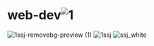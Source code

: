 # web-dev![1](https://user-images.githubusercontent.com/62555809/192535601-08108897-2d94-45ae-8b1b-e01020a2536a.jpg)
![1ssj-removebg-preview (1)](https://user-images.githubusercontent.com/62555809/192536300-706d3631-c904-4f5c-8764-ba662c14deb5.png)
![1ssj](https://user-images.githubusercontent.com/62555809/192536602-4b01fefa-d1b3-4b12-bbe7-dadf28c0deb8.jpg)
![ssj_white](https://user-images.githubusercontent.com/62555809/192536610-b3b1ba52-7c71-4d0a-8300-34f71756fc50.jpg)
